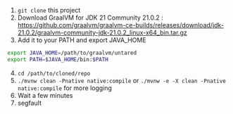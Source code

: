 1.  `git clone` this project
2. Download GraalVM for JDK 21 Community 21.0.2 : https://github.com/graalvm/graalvm-ce-builds/releases/download/jdk-21.0.2/graalvm-community-jdk-21.0.2_linux-x64_bin.tar.gz
3. Add it to your PATH and export JAVA_HOME

```bash
export JAVA_HOME=/path/to/graalvm/untared
export PATH=$JAVA_HOME/bin:$PATH
```

4. `cd /path/to/cloned/repo`
5. `./mvnw clean -Pnative native:compile` or `./mvnw -e -X clean -Pnative native:compile` for more logging
6. Wait a few minutes
7. segfault
